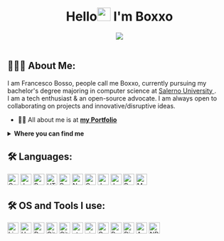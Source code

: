 <h1 align="center">Hello<img src="" width="30px"> I'm Boxxo</h1>


<div align="center">
  <img src ="./banner.png" />
  
</div>

 <br/>

## 👨🏻‍💻 About Me:

I am Francesco Bosso, people call me Boxxo, currently pursuing my bachelor's degree majoring in computer science at
<a href="https://www.unisa.it/" target="_blank"> Salerno University </a>.<br>
I am a tech enthusiast & an open-source advocate. I am always open to collaborating on projects and innovative/disruptive ideas. 

- 🙋‍♂️ All about me is at <a href="https://boxxo.it/" target="_blank">**my Portfolio**</a>

<details>
  <summary><b>Where you can find me</b></summary>


[![LinkedIn](https://img.shields.io/badge/-LinkedIn-0077B5?style=for-the-badge&logo=LinkedIn&logoColor=white)](https://www.linkedin.com/in/francesco-bosso-unisa/)
[![Twitter](https://img.shields.io/badge/-Twitter-1DA1F2?style=for-the-badge&logo=Twitter&logoColor=white)](https://twitter.com/francesco_bosso)
[![Github](https://img.shields.io/badge/-Github-181717?style=for-the-badge&logo=Github&logoColor=white)](https://github.com/boxxello)
</details>
  
## 🛠️ Languages:

<p>
<img alt="C++" src="https://img.shields.io/badge/C%2B%2B-00599C?style=for-the-badge&logo=c%2B%2B&logoColor=white" height="25px"/>
<img alt="Java" src="https://img.shields.io/badge/-java-E34A86?style=flat-square&logo=java" height="25px"/>


<img alt="Python" src="https://img.shields.io/badge/Python-14354C?style=for-the-badge&logo=python&logoColor=white" height="25px"/>
<img alt="HTML5" src="https://img.shields.io/badge/HTML5-E34F26?style=for-the-badge&logo=html5&logoColor=white" height="25px"/>
<img alt="React" src="https://img.shields.io/badge/React-20232A?style=for-the-badge&logo=react&logoColor=61DAFB" height="25px"/>
<img alt="Nodejs" src="https://img.shields.io/badge/-Nodejs-43853d?style=flat-square&logo=Node.js&logoColor=white"  height="25px"/>
<img alt="Css3" src="https://img.shields.io/badge/CSS3-1572B6?style=for-the-badge&logo=css3&logoColor=white" height="25px"/>
<img alt="Javascript" src="https://img.shields.io/badge/JavaScript-323330?style=for-the-badge&logo=javascript&logoColor=F7DF1E"  height="25px"/>
<img alt="Jquery" src="https://img.shields.io/badge/jquery-%230769AD.svg?style=for-the-badge&logo=jquery&logoColor=white" height="25px"/>

<img alt="Bootstrap" src="https://img.shields.io/badge/Bootstrap-563D7C?style=for-the-badge&logo=bootstrap&logoColor=white" height="25px"/>

<img alt="MySQL" src="https://img.shields.io/badge/-MySQL-black?style=flat-square&logo=mysql" height="25px"/>


## 🛠️ OS and Tools I use:

<p>
<img alt="Linux" src="https://img.shields.io/badge/-Linux-FCC624?logo=Linux&style=for-the-badge&logoColor=black" height="25px"/>
<img alt="Heroku" src="https://img.shields.io/badge/-Heroku-430098?style=flat-square&logo=heroku&logoColor=white" height="25px"/>
<img alt="Docker" src="https://img.shields.io/badge/-Docker-black?style=flat-square&logo=docker" height="25px"/>
<img alt="Git" src="https://img.shields.io/badge/-Git-F05032?logo=Git&style=for-the-badge&logoColor=white" height="25px"/>
<img alt="GitHub" src="https://img.shields.io/badge/-Github-181717?logo=Github&style=for-the-badge&logoColor=white" height="25px"/>
<img alt="atom" src="https://img.shields.io/badge/-atom-66595C?logo=Atom&style=for-the-badge&logoColor=white" height="25px"/>
<img alt="vim" src="https://img.shields.io/badge/-vim-019733?logo=Vim&style=for-the-badge&logoColor=white" height="25px"/>
<img alt="Google Cloud" src="https://img.shields.io/badge/Google%20Cloud-black?style=flat-square&logo=google-cloud" height="25px"/>
<img alt="Raspberry Pi" src="https://img.shields.io/badge/-Raspberry%20Pi-C51A4A?style=flat-square&logo=Raspberry-Pi" height="25px"/>
<img alt="DigitalOcean" src="https://img.shields.io/badge/-Digital%20Ocean-darkblue?style=flat-square&logo=digitalocean" height="25px"/>
<img alt="Amazon" src="https://img.shields.io/badge/Amazon%20AWS-232F3E?style=flat-square&logo=amazon-aws" height="25px"/>
<img alt="NPM" src="https://img.shields.io/badge/NPM-%23000000.svg?style=for-the-badge&logo=npm&logoColor=white" height="25px"/>
  

</p>
